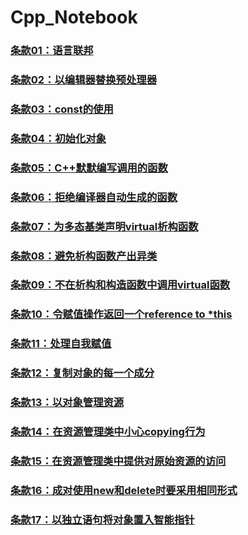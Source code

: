 # Cpp_Notebook
### [条款01：语言联邦](条款01：语言联邦.md)

### [条款02：以编辑器替换预处理器](条款02：以编辑器替换预处理器.md)

### [条款03：const的使用](条款03：const的使用.md)

### [条款04：初始化对象](条款04：初始化对象.md)

### [条款05：C++默默编写调用的函数](条款05：C++默默编写调用的函数.md)

### [条款06：拒绝编译器自动生成的函数](条款06：拒绝编译器自动生成的函数.md)

### [条款07：为多态基类声明virtual析构函数](条款07：为多态基类声明virtual析构函数.md)

### [条款08：避免析构函数产出异类](条款08：避免析构函数产出异类.md)

### [条款09：不在析构和构造函数中调用virtual函数](条款09：不在析构和构造函数中调用virtual函数.md)

### [条款10：令赋值操作返回一个reference to *this](条款10：令赋值操作返回一个reference_to_this.md)

### [条款11：处理自我赋值](条款11：处理自我赋值.md)

### [条款12：复制对象的每一个成分](条款12：复制对象的每一个成分.md)

### [条款13：以对象管理资源](条款13：以对象管理资源.md)

### [条款14：在资源管理类中小心copying行为](条款14：在资源管理类中小心copying行为.md)

### [条款15：在资源管理类中提供对原始资源的访问](条款15：在资源管理类中提供对原始资源的访问.md)

### [条款16：成对使用new和delete时要采用相同形式](条款16：成对使用new和delete时要采用相同形式.md)

### [条款17：以独立语句将对象置入智能指针](条款17：以独立语句将对象置入智能指针.md)
